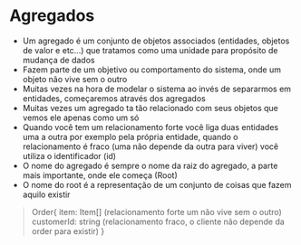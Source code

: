# Agregados
- Um agregado é um conjunto de objetos associados (entidades, objetos de valor e etc...) que tratamos como uma unidade para propósito de mudança de dados
- Fazem parte de um objetivo ou comportamento do sistema, onde um objeto não vive sem o outro
- Muitas vezes na hora de modelar o sistema ao invés de separarmos em entidades, começaremos através dos agregados
- Muitas vezes um agregado ta tão relacionado com seus objetos que vemos ele apenas como um só
- Quando você tem um relacionamento forte você liga duas entidades uma a outra por exemplo pela própria entidade, quando o relacionamento é fraco (uma não depende da outra para viver) você utiliza o identificador (id)
- O nome do agregado é sempre o nome da raiz do agregado, a parte mais importante, onde ele começa (Root)
- O nome do root é a representação de um conjunto de coisas que fazem aquilo existir

>Order{
>    item: Item[] (relacionamento forte um não vive sem o outro)
>    customerId: string (relacionamento fraco, o cliente não depende da order para existir)
>}